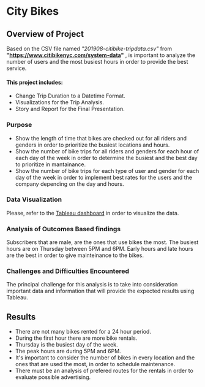 # City Bikes

## Overview of Project
Based on the CSV file named *"201908-citibike-tripdata.csv"* from **"https://www.citibikenyc.com/system-data"** , is important to analyze the number of users and the most busiest hours in order to provide the best service.

#### This project includes:
- Change Trip Duration to a Datetime Format.
- Visualizations for the Trip Analysis.
- Story and Report for the Final Presentation.

### Purpose
- Show the length of time that bikes are checked out for all riders and genders in order to prioritize the busiest locations and hours.
- Show the number of bike trips for all riders and genders for each hour of each day of the week in order to determine the busiest and the best day to prioritize in mantainance.
- Show the number of bike trips for each type of user and gender for each day of the week in order to implement best rates for the users and the company depending on the day and hours.

### Data Visualization
Please, refer to the [Tableau dashboard](https://public.tableau.com/views/Challenge_14_16318290341130/Story1?:language=en-US&publish=yes&:display_count=n&:origin=viz_share_link "Tableau dashboard") in order to visualize the data.

### Analysis of Outcomes Based findings
Subscribers that are male, are the ones that use bikes the most. The busiest hours are on Thursday between 5PM and 6PM. Early hours and late hours are the best in order to give mainteinance to the bikes.

### Challenges and Difficulties Encountered
The principal challenge for this analysis is to take into consideration important data and information that will provide the expected results using Tableau.

## Results
- There are not many bikes rented for a 24 hour period.
- During the first hour there are more bike rentals.
- Thursday is the busiest day of the week.
- The peak hours are during 5PM and 6PM.
- It's important to consider the number of bikes in every location and the ones that are used the most, in order to schedule maintenance.
- There must be an analysis of prefered routes for the rentals in order to evaluate possible advertising.
